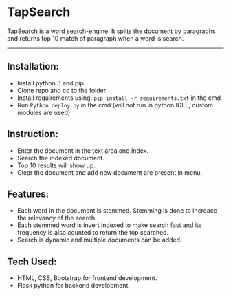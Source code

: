 # TapSearch
TapSearch is a word search-engine. It splits the document by paragraphs and returns top 10 match of paragraph when a word is search.

------------------------------------------------------------

Installation:
------------
+ Install python 3 and pip
+ Clone repo and cd to the folder
+ Install requirements using: `pip install -r requirements.txt` in the cmd
+ Run `Python deploy.py` in the cmd (will not run in python IDLE, custom modules are used)

Instruction:
------------
+ Enter the document in the text area and Index.
+ Search the indexed document.
+ Top 10 results will show up.
+ Clear the document and add new document are present in menu.

Features:
---------
+ Each word in the document is stemmed. Stemming is done to increace the relevancy of the search.
+ Each stemmed word is invert indexed to make search fast and its frequency is also counted to return the top searched.
+ Search is dynamic and multiple documents can be added.

Tech Used:
----------
+ HTML, CSS, Bootstrap for frontend development.
+ Flask python for backend development.
